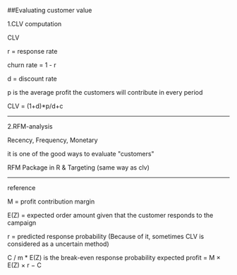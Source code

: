##Evaluating customer value

1.CLV computation

CLV

r = response rate

churn rate = 1 - r

d = discount rate

p is the average profit the customers will contribute in every period

CLV = (1+d)*p/d+c

__________

2.RFM-analysis

Recency, Frequency, Monetary

it is one of the good ways to evaluate "customers"

RFM Package in R & Targeting (same way as clv)

__________
reference

M = profit contribution margin

E(Z) = expected order amount given that the customer responds to the campaign

r = predicted response probability (Because of it, sometimes CLV is considered as a uncertain method)

C / m * E(Z) is the break-even response probability
expected profit = M × E(Z) × r − C

